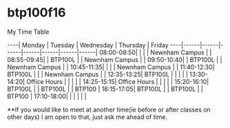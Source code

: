 # btp100f16

My Time Table

----| Monday | Tuesday | Wednesday | Thursday | Friday
----|------|------|------|------|------|------|------|
08:00-08:50|  |  | | Newnham Campus | |
08:55-09:45| | BTP100L | | Newnham Campus | |
09:50-10:40| | BTP100L | | Newnham Campus | |
10:45-11:35| | | | Newnham Campus | |
11:40-12:30| BTP100L | | | Newnham Campus | |
12:35-13:25| BTP100L | | | | |
13:30-14:20| Office Hours | | | | | 
14:25-15:15| Office Hours | | | | |
15:20-16:10| BTP100L | | BTP100L | | BTP100 |
16:15-17:05| BTP100L | | BTP100L | | BTP100 |
17:10-18:00| | | | | |


**If you would like to meet at another time(ie before or after classes on other days) I am open to that, just ask me ahead of time.
